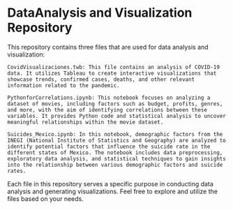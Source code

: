# DataAnalysis and Visualization Repository

This repository contains three files that are used for data analysis and visualization:

    CovidVisualizaciones.twb: This file contains an analysis of COVID-19 data. It utilizes Tableau to create interactive visualizations that showcase trends, confirmed cases, deaths, and other relevant information related to the pandemic.

    PythonforCorrelations.ipynb: This notebook focuses on analyzing a dataset of movies, including factors such as budget, profits, genres, and more, with the aim of identifying correlations between these variables. It provides Python code and statistical analysis to uncover meaningful relationships within the movie dataset.

    Suicides_Mexico.ipynb: In this notebook, demographic factors from the INEGI (National Institute of Statistics and Geography) are analyzed to identify potential factors that influence the suicide rate in the different states of Mexico. The notebook includes data preprocessing, exploratory data analysis, and statistical techniques to gain insights into the relationship between various demographic factors and suicide rates.

Each file in this repository serves a specific purpose in conducting data analysis and generating visualizations. Feel free to explore and utilize the files based on your needs.
